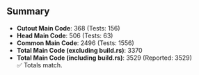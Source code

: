 ## Summary

- **Cutout Main Code**: 368 (Tests: 156)  
- **Head Main Code**: 506 (Tests: 63)  
- **Common Main Code**: 2496 (Tests: 1556)  
- **Total Main Code (excluding build.rs)**: 3370  
- **Total Main Code (including build.rs)**: 3529 (Reported: 3529)  
✅ Totals match.
